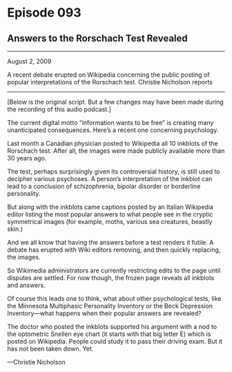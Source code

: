 # Episode 093

## Answers to the Rorschach Test Revealed

---

August 2, 2009

A recent debate erupted on Wikipedia concerning the public posting of popular interpretations of the Rorschach test. Christie Nicholson reports

---

[Below is the original script. But a few changes may have been made during the recording of this audio podcast.]

The current digital motto “information wants to be free” is creating many unanticipated consequences. Here’s a recent one concerning psychology.

Last month a Canadian physician posted to Wikipedia all 10 inkblots of the Rorschach test. After all, the images were made publicly available more than 30 years ago.

The test, perhaps surprisingly given its controversial history, is still used to decipher various psychoses. A person’s interpretation of the inkblot can lead to a conclusion of schizophrenia, bipolar disorder or borderline personality.

But along with the inkblots came captions posted by an Italian Wikipedia editor listing the most popular answers to what people see in the cryptic symmetrical images (for example, moths, various sea creatures, beastly skin.)

And we all know that having the answers before a test renders it futile. A debate has erupted with Wiki editors removing, and then quickly replacing, the images.

So Wikimedia administrators are currently restricting edits to the page until disputes are settled. For now though, the frozen page reveals all inkblots and answers.

Of course this leads one to think, what about other psychological tests, like the Minnesota Multiphasic Personality Inventory or the Beck Depression Inventory—what happens when their popular answers are revealed?

The doctor who posted the inkblots supported his argument with a nod to the optometric Snellen eye chart (it starts with that big letter E) which is posted on Wikipedia. People could study it to pass their driving exam. But it has not been taken down. Yet.

—Christie Nicholson

